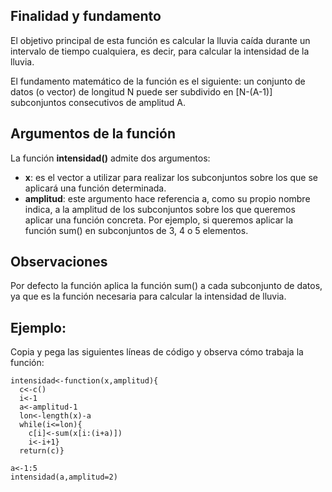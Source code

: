 ## Finalidad y fundamento 
El objetivo principal de esta función es calcular la lluvia caída durante un intervalo de tiempo cualquiera, es decir, para calcular la intensidad de la lluvia.

El fundamento matemático de la función es el siguiente: un conjunto de datos (o vector) de longitud N puede ser subdivido en [N-(A-1)] 
subconjuntos consecutivos de amplitud A.

## Argumentos de la función
La función **intensidad()** admite dos argumentos:
- **x**: es el vector a utilizar para realizar los subconjuntos sobre los que se aplicará una función determinada.
- **amplitud**: este argumento hace referencia a, como su propio nombre indica, a la amplitud de los subconjuntos sobre los que
queremos aplicar una función concreta. Por ejemplo, si queremos aplicar la función sum() en subconjuntos de 3, 4 o 5 elementos.

## Observaciones
Por defecto la función aplica la función sum() a cada subconjunto de datos, ya que es la función necesaria para
calcular la intensidad de lluvia.

## Ejemplo:

Copia y pega las siguientes líneas de código y observa cómo trabaja la función:
~~~
intensidad<-function(x,amplitud){
  c<-c()
  i<-1
  a<-amplitud-1
  lon<-length(x)-a
  while(i<=lon){
    c[i]<-sum(x[i:(i+a)])
    i<-i+1}
  return(c)}

a<-1:5
intensidad(a,amplitud=2)
~~~
